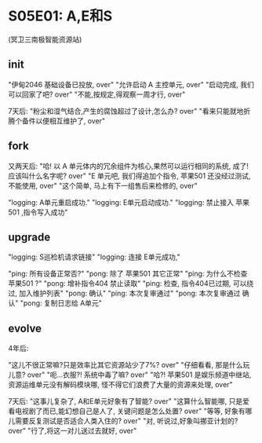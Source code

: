 # S05E01: A,E和S
(冥卫三南极智能资源站)

## init
"伊甸2046 基础设备已投放, over"
"允许启动 A 主控单元, over"
"启动完成, 我们可以回家了吧? over"
"不能,按规定,得观察一周才行, over"

7天后:
"粉尘和湿气结合,产生的腐蚀超过了设计,怎么办? over"
"看来只能就地折腾个备件以便相互维护了, over"

## fork
又两天后:
"哈! 以 A 单元体内的冗余组件为核心,果然可以运行相同的系统, 成了! 应该叫什么名字呢? over"
"E 单元吧, 我们得追加个指令, 苹果501 还没经过测试, 不能使用, over"
"这个简单, 马上有下一组售后来检修的, over"

"logging: A单元重启成功."
"logging: E单元启动成功."
"logging: 禁止接入 苹果501 ,指令写入成功"

## upgrade
"logging: S巡检机请求链接"
"logging: 连接 E单元成功,"

"ping: 所有设备正常否?"
"pong: 除了 苹果501 其它正常"
"ping: 为什么不检查 苹果501 ?"
"pong: 增补指令404 禁止读取"
"ping: 检查, 指令404已过期, 可以绕过, 加入维护列表"
"pong: 确认"
"ping: 本次复审通过"
"pong: 本次复审通过 确认"
"pong: 复制日志给 A单元"

## evolve
4年后:

"这儿不很正常嘛?只是效率比其它资源站少了7%? over"
"仔细看看, 那是什么玩儿意? over"
"呃…衣服?! 系统中毒了嘛? over"
"哈?! 苹果501 是娱乐频道中继站, 资源运维单元没有解码模块哪, 怪不得它们浪费了大量的资源来处理, over"

7天后:
"这事儿复杂了, A和E单元好象有了智能? over"
"这算什么智能哪, 只是爱看电视剧了而已,能幻想自己是人了, 关键问题是怎么处置? over"
"等等, 好象有哪儿需要反复测试是否适合人类入住的? over"
"对, 听说过,好象叫挪亚计划的? over"
"行了,将这一对儿送过去就好, over"






